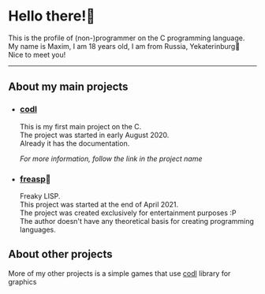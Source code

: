 # Hello there!👋

This is the profile of (non-)programmer on the C programming language.  
My name is Maxim, I am 18 years old, I am from Russia, Yekaterinburg🐧  
Nice to meet you!

---

## About my main projects
* ### [codl](https://github.com/celtrecium/codl)

  This is my first main project on the C.  
  The project was started in early August 2020.  
  Already it has the documentation.
  
  *For more information, follow the link in the project name*
  
* ### [freasp](https://github.com/celtrecium/freasp)🐬

  Freaky LISP.  
  This project was started at the end of April 2021.  
  The project was created exclusively for entertainment purposes :P   
  The author doesn't have any theoretical basis for creating programming 
  languages.

## About other projects
  More of my other projects is a simple games that use 
  [codl](https://github.com/celtrecium/codl) library for graphics
